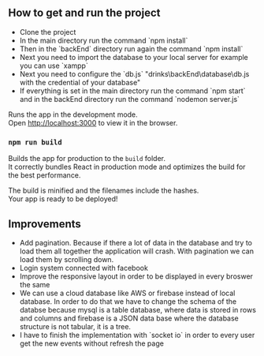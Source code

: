 ## How to get and run the project

<ul>
    <li>Clone the project</li>
    <li>In the main directory run the command `npm install`</li>
    <li>Then in the `backEnd` directory run again the command `npm install`</li>
    <li>Next you need to import the database to your local server for example you can use `xampp`</li>
    <li>Next you need to configure the `db.js` "drinks\backEnd\database\db.js with the credential of your database"</li>
    <li>If everything is set in the main directory run the command `npm start` and in the backEnd directory run the command `nodemon server.js`</li>
</ul>

Runs the app in the development mode.<br />
Open [http://localhost:3000](http://localhost:3000) to view it in the browser.

### `npm run build`

Builds the app for production to the `build` folder.<br />
It correctly bundles React in production mode and optimizes the build for the best performance.

The build is minified and the filenames include the hashes.<br />
Your app is ready to be deployed!

## Improvements

<ul>
    <li>Add pagination. Because if there a lot of data in the database and try to load them all together the application will crash. With pagination we can load them by scrolling down.</li>
    <li>Login system connected with facebook</li>
    <li>Improve the responsive layout in order to be displayed in every broswer the same</li>
    <li>We can use a cloud database like AWS or firebase instead of local database. In order to do that we have to change the schema of the databse because mysql is a table database, where data is stored in rows and columns and firebase is a JSON data base where the database structure is not tabular, it is a tree.</li>
    <li>I have to finish the implementation with `socket io` in order to every user get the new events without refresh the page</li>
</ul>